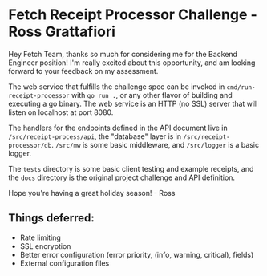 # Fetch Receipt Processor Challenge - Ross Grattafiori

Hey Fetch Team, thanks so much for considering me for the Backend Engineer position! I'm really excited about this opportunity, and am looking forward to your feedback on my assessment.

The web service that fulfills the challenge spec can be invoked in `cmd/run-receipt-processor` with `go run .`, or any other flavor of building and executing a go binary. The web service is an HTTP (no SSL) server that will listen on localhost at port 8080.

The handlers for the endpoints defined in the API document live in `/src/receipt-process/api`, the "database" layer is in `/src/receipt-processor/db`. `/src/mw` is some basic middleware, and `/src/logger` is a basic logger.

The `tests` directory is some basic client testing and example receipts, and the `docs` directory is the original project challenge and API definition.

Hope you're having a great holiday season!
\- Ross

## Things deferred:
* Rate limiting
* SSL encryption
* Better error configuration (error priority, (info, warning, critical), fields)
* External configuration files
